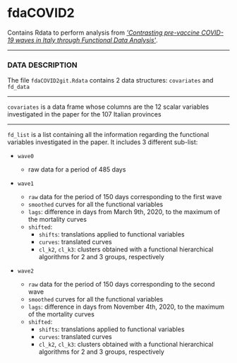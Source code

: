 # fdaCOVID2
Contains Rdata to perform analysis from [_'Contrasting pre-vaccine COVID-19 waves in Italy through Functional Data Analysis'_](https://arxiv.org/abs/2307.09820).

---

### DATA DESCRIPTION

The file `fdaCOVID2git.Rdata` contains 2 data structures: `covariates` and `fd_data`


---

`covariates` is a data frame whose columns are the 12 scalar variables investigated in the paper for the 107 Italian provinces

--- 

`fd_list` is a list containing all the information regarding the functional variables investigated in the paper. 
It includes 3 different sub-list: 
 * `wave0`
   * raw data for a period of 485 days 


 * `wave1`  
   * `raw` data for the period of 150 days corresponding to the first wave 
   * `smoothed` curves for all the functional variables 
   * `lags`: difference in days from March 9th, 2020, to the maximum of the mortality curves 
   * `shifted`: 
     * `shifts`: translations applied to functional variables 
     * `curves`: translated curves 
     * `cl_k2`, `cl_k3`: clusters obtained with a functional hierarchical algorithms for 2 and 3 groups, respectively


 * `wave2`  
   * `raw` data for the period of 150 days corresponding to the second wave 
   * `smoothed` curves for all the functional variables 
   * `lags`: difference in days from November 4th, 2020, to the maximum of the mortality curves 
   * `shifted`: 
     * `shifts`: translations applied to functional variables 
     * `curves`: translated curves 
     * `cl_k2`, `cl_k3`: clusters obtained with a functional hierarchical algorithms for 2 and 3 groups, respectively
